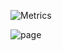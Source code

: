 <!--
### Hi there 👋
**fnsflm/fnsflm** is a ✨ _special_ ✨ repository because its `README.md` (this file) appears on your GitHub profile.

Here are some ideas to get you started:

- 🔭 I’m currently working on ...
- 🌱 I’m currently learning ...
- 👯 I’m looking to collaborate on ...
- 🤔 I’m looking for help with ...
- 💬 Ask me about ...
- 📫 How to reach me: ...
- 😄 Pronouns: ...
- ⚡ Fun fact: ...

项目: https://github.com/anuraghazra/github-readme-stats
![fnsflm's GitHub stats](https://github-readme-stats-git-master.fnsflm.vercel.app/api?username=fnsflm&show_icons=true)
-->

![Metrics](https://cdn.jsdelivr.net/gh/fnsflm/fnsflm/github-metrics.svg)

![page](https://cdn.jsdelivr.net/gh/fnsflm/fnsflm/pagespeed.svg)
